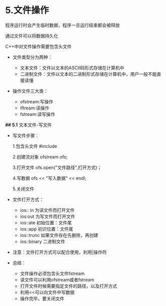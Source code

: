 

# 5.文件操作

  程序运行时会产生临时数据，程序一旦运行结束都会被释放

  通过文件可以将数据持久化

  C++中对文件操作需要包含头文件<fstream>



- 文件类型分为两种：
  - 文本文件：文件以文本的ASCII码形式存储在计算机中
  - 二进制文件：文件以文本的二进制形式存储在计算机中，用户一般不能直接读懂

- 操作文件三大类：
  - ofstream:写操作
  - iftream:读操作
  - fstream:读写操作

**## 5.1** 文本文件-写文件

- 写文件步骤：

  1.包含头文件  #include<fstream>

  2.创建流对象  ofstream ofs;

  3.打开文件	ofs.open("文件路径",打开方式)；

  4.写数据	ofs << "写入数据" << endl;

  5.关闭文件

- 文件打开方式：

  - ios:: in 为读文件而打开文件
  - ios:out 为写文件而打开文件
  - ios::ate 初始位置：文件尾
  - ios::app 初识位置：文件尾
  - ios::trunc 如果文件存在先删除，再创建
  - ios::binary 二进制文件

- 注意：文件打开方式可以配合使用，利用|操作符

- 总结：

  - 文件操作必须包含头文件fstream
  -  读文件可以利用ofstream或者fstream
  -  打开文件时候需要指定文件的路径，以及打开方式
  - 利用<<可以向文件中写数据
  - 操作完毕，要关闭文件